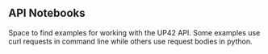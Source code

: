 ## API Notebooks

Space to find examples for working with the UP42 API.
Some examples use curl requests in command line while others use request bodies in python.
